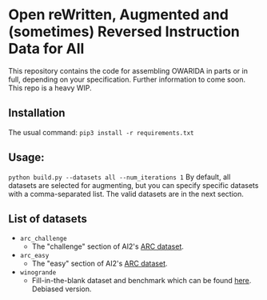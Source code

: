 # Open reWritten, Augmented and (sometimes) Reversed Instruction Data for All
This repository contains the code for assembling OWARIDA in parts or in full, depending on your specification.
Further information to come soon. This repo is a heavy WIP.

## Installation
The usual command:
`pip3 install -r requirements.txt`

## Usage:
`python build.py --datasets all --num_iterations 1`
By default, all datasets are selected for augmenting, but you can specify specific datasets with a comma-separated list. The valid datasets are in the next section.

## List of datasets
- `arc_challenge`
    - The "challenge" section of AI2's [ARC dataset](https://huggingface.co/datasets/allenai/ai2_arc).
- `arc_easy`
    - The "easy" section of AI2's [ARC dataset](https://huggingface.co/datasets/allenai/ai2_arc).
- `winogrande`
    - Fill-in-the-blank dataset and benchmark which can be found [here](https://huggingface.co/datasets/winogrande). Debiased version.